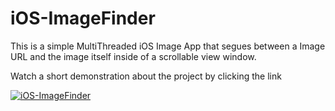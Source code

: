 # iOS-ImageFinder
This is a simple MultiThreaded iOS Image App that segues between a Image URL and the image itself inside of a scrollable view window.


Watch a short demonstration about the project by clicking the link

[![iOS-ImageFinder](https://img.youtube.com/vi/5BNmcVOgL-o/0.jpg)](https://www.youtube.com/watch?v=5BNmcVOgL-o&feature=youtu.be)
